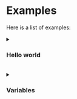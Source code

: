 # Examples
Here is a list of examples:

<details>
    <summary>
        <h3>Hello world</h3>
    </summary>

```rust
fn main() {
    println("Hello, world!");
}
```
</details>

<br />

<details>
    <summary>
        <h3>Variables</h3>
    </summary>

The most common declaration:
```rust
let a = 5;
```

**🚫 This DOESN'T exist:**
```rust
let mut a = 5;
```

Let variables are mutable by default, so you don't have to specify it.

</details>
